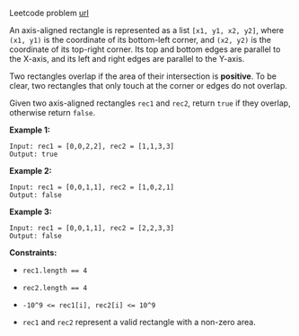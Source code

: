 Leetcode problem [url](https://leetcode.com/problems/rectangle-overlap)

An axis-aligned rectangle is represented as a list `[x1, y1, x2, y2]`, where `(x1, y1)` is the coordinate of its bottom-left corner, and `(x2, y2)` is the coordinate of its top-right corner. Its top and bottom edges are parallel to the X-axis, and its left and right edges are parallel to the Y-axis.

Two rectangles overlap if the area of their intersection is **positive**. To be clear, two rectangles that only touch at the corner or edges do not overlap.

Given two axis-aligned rectangles `rec1` and `rec2`, return `true` if they overlap, otherwise return `false`.


**Example 1:**
```
Input: rec1 = [0,0,2,2], rec2 = [1,1,3,3]
Output: true
```

**Example 2:**
```
Input: rec1 = [0,0,1,1], rec2 = [1,0,2,1]
Output: false
```

**Example 3:**
```
Input: rec1 = [0,0,1,1], rec2 = [2,2,3,3]
Output: false
```

**Constraints:**

- `rec1.length == 4`

- `rec2.length == 4`

- `-10^9 <= rec1[i], rec2[i] <= 10^9`

- `rec1` and `rec2` represent a valid rectangle with a non-zero area.